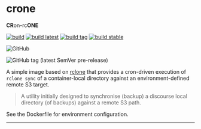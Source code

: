 # crone
**CR**on-rc**ONE**

[![build](https://github.com/informaticsmatters/crone/actions/workflows/build.yaml/badge.svg)](https://github.com/informaticsmatters/crone/actions/workflows/build.yaml)
[![build latest](https://github.com/informaticsmatters/crone/actions/workflows/build-latest.yaml/badge.svg)](https://github.com/informaticsmatters/crone/actions/workflows/build-latest.yaml)
[![build tag](https://github.com/informaticsmatters/crone/actions/workflows/build-tag.yaml/badge.svg)](https://github.com/informaticsmatters/crone/actions/workflows/build-tag.yaml)
[![build stable](https://github.com/informaticsmatters/crone/actions/workflows/build-stable.yaml/badge.svg)](https://github.com/informaticsmatters/crone/actions/workflows/build-stable.yaml)

![GitHub](https://img.shields.io/github/license/informaticsmatters/crone)

![GitHub tag (latest SemVer pre-release)](https://img.shields.io/github/v/tag/informaticsmatters/crone?include_prereleases)

A simple image based on [rclone] that provides a cron-driven execution
of `rclone sync` of a container-local directory against an environment-defined
remote S3 target.

>   A utility initially designed to synchronise (backup) a discourse local
    directory (of backups) against a remote S3 path.

See the Dockerfile for environment configuration.

---

[rclone]: https://rclone.org
